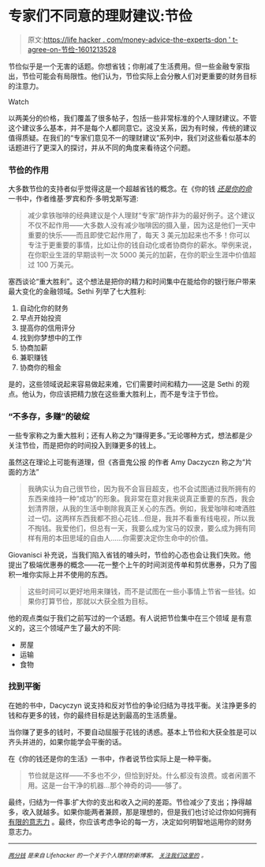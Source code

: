 # 专家们不同意的理财建议:节俭

> 原文:[https://life hacker . com/money-advice-the-experts-don ' t-agree-on-节俭-1601213528](https://lifehacker.com/money-advice-the-experts-don-t-agree-on-being-frugal-1601213528)

节俭似乎是一个无害的话题。你想省钱；你削减了生活费用。但一些金融专家指出，节俭可能会有局限性。他们认为，节俭实际上会分散人们对更重要的财务目标的注意力。

Watch

以两美分的价格，我们覆盖了很多帖子，包括一些非常标准的个人理财建议。不管这个建议多么基本，并不是每个人都同意它。这没关系，因为有时候，传统的建议值得质疑。在我们的“专家们意见不一的理财建议”系列中，我们对这些看似基本的话题进行了更深入的探讨，并从不同的角度来看待这个问题。

### 节俭的作用

大多数节俭的支持者似乎觉得这是一个超越省钱的概念。在《你的钱 [*还是你的命*](http://www.amazon.com/Your-Money-Life-Transforming-Relationship/dp/0143115766?asc_campaign=InlineText&asc_refurl=https://lifehacker.com/money-advice-the-experts-don-t-agree-on-being-frugal-1601213528&asc_source=&tag=kinjalifehackerlink-20) 一书中，作者维基·罗宾和乔·多明戈斯写道:

> 减少拿铁咖啡的经典建议是个人理财“专家”胡作非为的最好例子。这个建议不仅不起作用——大多数人没有减少咖啡因的摄入量，因为这是他们一天中重要的快乐——而且即使它起作用了，每天 3 美元加起来也不多！你可以专注于更重要的事情，比如让你的钱自动化或者协商你的薪水。举例来说，在你职业生涯的早期谈判一次 5000 美元的加薪，在你的职业生涯中价值超过 100 万美元。

塞西谈论“重大胜利”。这个想法是把你的精力和时间集中在能给你的银行账户带来最大变化的金融领域。Sethi 列举了七大胜利:

1.  自动化你的财务
2.  早点开始投资
3.  提高你的信用评分
4.  找到你梦想中的工作
5.  协商加薪
6.  兼职赚钱
7.  协商你的租金

是的，这些领域说起来容易做起来难，它们需要时间和精力——这是 Sethi 的观点。他认为，你应该把精力放在这些重大胜利上，而不是专注于节俭。

### “不多存，多赚”的破绽

一些专家称之为重大胜利；还有人称之为“赚得更多。”无论哪种方式，想法都是少关注节俭，而是把你的时间投入到赚更多的钱上。

虽然这在理论上可能有道理，但《吝啬鬼公报 的作者 Amy Daczyczn 称之为“片面的方法”

> 我确实认为自己很节俭，因为我不会盲目超支，也不会试图通过我所拥有的东西来维持一种“成功”的形象。我非常在意对我来说真正重要的东西，我会划清界限，从我的生活中剔除我真正关心的东西。例如，我爱咖啡和啤酒胜过一切。这两样东西我都不担心花钱...但是，我并不看重有线电视，所以我不掏钱。我爱他们，但总有一天，我要么成为宝马的奴隶，要么成为拥有同样有用的本田思域的自由人……你需要决定你生命中的价值。

Giovanisci 补充说，当我们陷入省钱的噱头时，节俭的心态也会让我们失败。他提出了极端优惠券的概念——花一整个上午的时间浏览传单和剪优惠券，只为了囤积一堆你实际上并不使用的东西。

> 这些时间可以更好地用来赚钱，而不是试图在一些小事情上节省一些钱。如果你打算节俭，那就以大获全胜为目标。

他的观点类似于我们之前写过的一个话题。有人说把节俭集中在三个领域 是有意义的，这三个领域产生了最大的不同:

*   房屋
*   运输
*   食物

### 找到平衡

在她的书中，Dacyczyn 说支持和反对节俭的争论归结为寻找平衡。关注挣更多的钱和存更多的钱，你的最终目标是达到最高的生活质量。

当你赚了更多的钱时，不要自动屈服于花钱的诱惑。基本上节俭和大获全胜是可以齐头并进的，如果你能学会平衡的话。

在《你的钱还是你的生活》一书中，作者说节俭实际上是一种平衡。

> 节俭就是这样——不多也不少，但恰到好处。什么都没有浪费。或者闲置不用。这是一台干净的机器...那个神奇的词——够了。

最终，归结为一件事:扩大你的支出和收入之间的差距。节俭减少了支出；挣得越多，收入就越多。如果你能两者兼顾，那是理想的，但是我们也讨论过你如何拥有 [有限的意志力](http://lifehacker.com/youve-got-a-limited-supply-of-willpower-so-use-it-wise-5662132) 。最终，你应该考虑争论的每一方，决定如何明智地运用你的财务意志力。

* * *

[<small>*两分钱*</small>](http://twocents.lifehacker.com/) <small>*是来自 Lifehacker 的一个关于个人理财的新博客。*</small> [<small>*关注我们这里的*</small>](https://twitter.com/TwoCentsLH) <small>*。*</small>